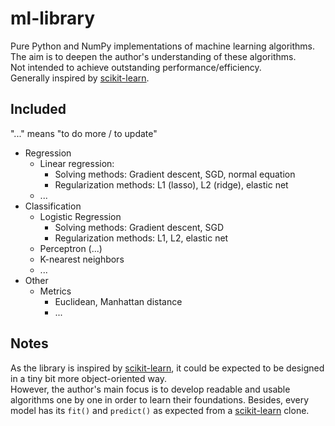 # ml-library
Pure Python and NumPy implementations of machine learning algorithms.  
The aim is to deepen the author's understanding of these algorithms.  
Not intended to achieve outstanding performance/efficiency.  
Generally inspired by [scikit-learn](https://github.com/scikit-learn/scikit-learn).

## Included
"..." means "to do more / to update"
- Regression
  * Linear regression:
    * Solving methods: Gradient descent, SGD, normal equation
    * Regularization methods: L1 (lasso), L2 (ridge), elastic net
  * ...
- Classification
  * Logistic Regression
    * Solving methods: Gradient descent, SGD
    * Regularization methods: L1, L2, elastic net
  * Perceptron (...)
  * K-nearest neighbors
  * ...
- Other
  * Metrics
    * Euclidean, Manhattan distance
    * ...

## Notes
As the library is inspired by [scikit-learn](https://github.com/scikit-learn/scikit-learn), it could be expected to be designed in a tiny bit more object-oriented way.  
However, the author's main focus is to develop readable and usable algorithms one by one in order to learn their foundations. Besides, every model has its `fit()` and `predict()` as expected from a [scikit-learn](https://github.com/scikit-learn/scikit-learn) clone.

